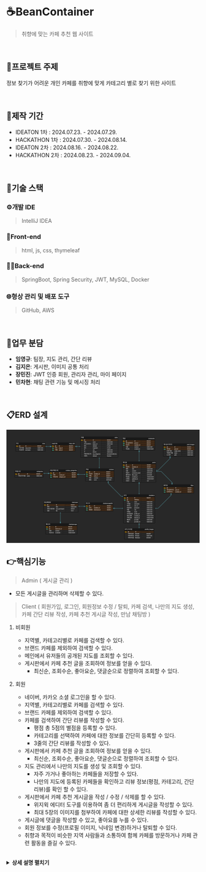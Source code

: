 # :coffee:BeanContainer
>취향에 맞는 카페 추천 웹 사이트

<br>

## :bookmark_tabs:프로젝트 주제
정보 찾기가 어려운 개인 카페를 취향에 맞게 카테고리 별로 찾기 위한 사이트

<br>

## :calendar:제작 기간
* IDEATON 1차 : 2024.07.23. - 2024.07.29.
* HACKATHON 1차 : 2024.07.30. - 2024.08.14.
* IDEATON 2차 : 2024.08.16. - 2024.08.22.
* HACKATHON 2차 : 2024.08.23. - 2024.09.04.

<br>

## :wrench:기술 스택
### :gear:개발 IDE
>IntelliJ IDEA

### 🎨Front-end
>html, js, css, thymeleaf

### 🧑‍💻Back-end
>SpringBoot, Spring Security, JWT, MySQL, Docker

### :globe_with_meridians:형상 관리 및 배포 도구
>GitHub, AWS

<br>

## :pushpin:업무 분담
* **임영규**: 팀장, 지도 관리, 간단 리뷰
* **김지은**: 게시판, 이미지 공통 처리
* **장민진**: JWT 인증 회원, 관리자 관리, 마이 페이지
* **민차현**: 채팅 관련 기능 및 메시징 처리

<br>

## :clipboard:ERD 설계
<img src="/src/main/resources/static/readme/BeanContainer_ERD.png">


<br>

## :point_right:핵심기능
>Admin ( 게시글 관리 )
- 모든 게시글을 관리하며 삭제할 수 있다.

>Client ( 회원가입, 로그인, 회원정보 수정 / 탈퇴, 카페 검색, 나만의 지도 생성, 카페 간단 리뷰 작성, 카페 추천 게시글 작성, 만남 채팅방 )
1. 비회원
    - 지역별, 카테고리별로 카페를 검색할 수 있다.
    - 브랜드 카페를 제외하여 검색할 수 있다.
    - 메인에서 유저들의 공개된 지도를 조회할 수 있다.
    - 게시판에서 카페 추천 글을 조회하여 정보를 얻을 수 있다.
      - 최신순, 조회수순, 좋아요순, 댓글순으로 정렬하여 조회할 수 있다.

2. 회원
    - 네이버, 카카오 소셜 로그인을 할 수 있다.
    - 지역별, 카테고리별로 카페를 검색할 수 있다.
    - 브랜드 카페를 제외하여 검색할 수 있다.
    - 카페를 검색하여 간단 리뷰를 작성할 수 있다.
      - 평점 총 5점의 별점을 등록할 수 있다.
      - 카테고리를 선택하여 카페에 대한 정보를 간단히 등록할 수 있다.
      - 3줄의 간단 리뷰를 작성할 수 있다.
    - 게시판에서 카페 추천 글을 조회하여 정보를 얻을 수 있다.
        - 최신순, 조회수순, 좋아요순, 댓글순으로 정렬하여 조회할 수 있다.
    - 지도 관리에서 나만의 지도를 생성 및 조회할 수 있다.
      - 자주 가거나 좋아하는 카페들을 저장할 수 있다.
      - 나만의 지도에 등록된 카페들을 확인하고 리뷰 정보(평점, 카테고리, 간단 리뷰)를 확인 할 수 있다.
    - 게시판에서 카페 추천 게시글을 작성 / 수정 / 삭제를 할 수 있다.
      - 위지윅 에디터 도구를 이용하여 좀 더 편리하게 게시글을 작성할 수 있다. 
      - 최대 5장의 이미지를 첨부하여 카페에 대한 상세한 리뷰를 작성할 수 있다.
    - 게시글에 댓글을 작성할 수 있고, 좋아요를 누를 수 있다.
    - 회원 정보를 수정(프로필 이미지, 닉네임 변경)하거나 탈퇴할 수 있다.
    - 취향과 목적이 비슷한 지역 사람들과 소통하여 함께 카페를 방문하거나 카페 관련 활동을 즐길 수 있다.
   
   <br>

<details>
<summary><b>상세 설명 펼치기</b></summary>

### Main
<img src="/src/main/resources/static/readme/main.png">

* 전체 카페 검색
* 지역별 카페 검색
* 카테고리별 카페 검색
* 브랜드 카페 제외 검색
* 회원들의 공개된 지도 랜덤 조회

    <details>
      <summary><b>카테고리 검색 이미지 참고</b></summary>
      <img src="/src/main/resources/static/readme/main_category.png">
    </details>

* 로그인 / 회원가입

   <details>
      <summary><b>회원가입 이미지 참고</b></summary>
      <img src="/src/main/resources/static/readme/user_signup.png">
   </details>
  
    * 아이디 4글자 이상, 중복 불가
    * 비밀번호는 8자 이상 20자 이하이며 영문, 숫자, 특수 문자를 모두 포함
    * 비밀번호 확인
    * 닉네임 2자 이상 10자 이하
    * 이메일 인증
  
   <details>
      <summary><b>로그인 이미지 참고</b></summary>
      <img src="/src/main/resources/static/readme/login.png">
   </details>

    * 아이디, 비밀번호 입력
    * 소셜 로그인 (네이버, 카카오)

  
* 게시판 조회

### 내 정보 관리
<img src="/src/main/resources/static/readme/user_management.png">

* 프로필 이미지 업로드 및 제거
* 닉네임 변경
* 회원탈퇴

### 나만의 지도
<img src="/src/main/resources/static/readme/my_map.png">

* 카페 검색
* 카테고리별 검색
* 브랜드 카페 제외 검색
* 자주 가는 카페, 가고 싶은 카페 저장
* 지도 이름 생성
* 지도 공개 / 비공개
* 지도 목록 조회 및 관리

   <details>
      <summary><b>이미지 참고</b></summary>
      <img src="/src/main/resources/static/readme/map_management.png">
   </details>

### 게시판
<img src="/src/main/resources/static/readme/post_list.png">

* 최신순, 조회수순, 좋아요순, 댓글순 정렬
* 글쓰기
  * 위지윅 에디터 적용 및 이미지 첨부

     <details>
        <summary><b>이미지 참고</b></summary>
        <img src="/src/main/resources/static/readme/post_create.png">
     </details>


### 게시글

<img src="/src/main/resources/static/readme/post_details.jpeg">

* 작성자 - 수정, 삭제 가능
  * 이외 - only 목록 버튼
* 댓글 작성
  * 작성자 - 수정, 삭제 가능
  * 이외 - 버튼 비활성화
* 좋아요


### 만남 채팅방
* 채팅방 목록 조회
     <details>
        <summary><b>이미지 참고</b></summary>
        <img src="/src/main/resources/static/readme/chat_room_list.png">
     </details>
  
* 채팅방 방 제목, 인원 수 설정하여 개설
* 인원 수 초과 시 입장 불가
* 채팅
     <details>
        <summary><b>이미지 참고</b></summary>
        <img src="/src/main/resources/static/readme/chat_room.png">
     </details>

</details>

